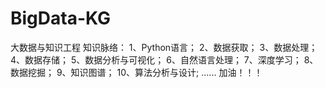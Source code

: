 # BigData-KG
大数据与知识工程
知识脉络：
1、Python语言；
2、数据获取；
3、数据处理；
4、数据存储；
5、数据分析与可视化；
6、自然语言处理；
7、深度学习；
8、数据挖掘；
9、知识图谱；
10、算法分析与设计;
......
加油！！！
